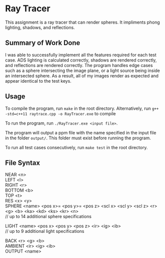 # Ray Tracer
This assignment is a ray tracer that can render spheres. It impliments phong
lighting, shadows, and reflections. 

## Summary of Work Done
I was able to successfully implement all the features required for each test case. ADS lighting is calculated 
correctly, shadows are rendered correctly, and reflections are rendered correctly. The program handles edge cases such 
as a sphere intersecting the image plane, or a light source being inside an intersected sphere. As a result, all of my
images render as expected and appear identical to the test keys. 

## Usage
To compile the program, run `make` in the root directory.
Alternatively, run `g++ -std=c++11 raytrace.cpp -o RayTracer.exe` to compile

To run the program, run `./RayTracer.exe <input file>`.

The program will output a ppm file with the name specified in the input file in the folder `output/`.
This folder must exist before running the program.

To run all test cases consecutively, run `make test` in the root directory.

## File Syntax
NEAR &lt;n&gt;  
LEFT &lt;l&gt;  
RIGHT &lt;r&gt;  
BOTTOM &lt;b&gt;  
TOP &lt;t&gt;  
RES &lt;x&gt; &lt;y&gt;  
SPHERE &lt;name&gt; &lt;pos x&gt;= &lt;pos y&gt;= &lt;pos z&gt; &lt;scl x&gt; &lt;scl y&gt; &lt;scl z&gt; &lt;r&gt; &lt;g&gt; &lt;b&gt; &lt;ka&gt; &lt;kd&gt; &lt;ks&gt; &lt;kr&gt; &lt;n&gt;  
// up to 14 additional sphere specifications

LIGHT &lt;name&gt; &lt;pos x&gt; &lt;pos y&gt; &lt;pos z&gt; &lt;ir&gt; &lt;ig&gt; &lt;ib&gt;  
// up to 9 additional light specifications

BACK &lt;r&gt; &lt;g&gt; &lt;b&gt;  
AMBIENT &lt;ir&gt; &lt;ig&gt; &lt;ib&gt;  
OUTPUT &lt;name&gt;  
  


